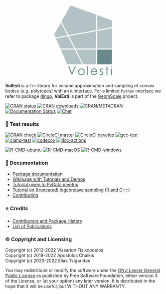 <p align="center"><img src="docs/logo/volesti_logo.jpg"></p>

**VolEsti** is a `C++` library for volume approximation and sampling of convex bodies (*e.g.* polytopes) with an `R`  interface. For a limited `Python` interface we refer to package [dingo](https://github.com/GeomScale/dingo). **VolEsti** is part of the [GeomScale](https://geomscale.github.io) project.

[![CRAN status](https://www.r-pkg.org/badges/version/volesti)](https://cran.r-project.org/package=volesti)
[![CRAN downloads](https://cranlogs.r-pkg.org/badges/volesti)](https://cran.r-project.org/package=volesti)
![CRAN/METACRAN](https://img.shields.io/cran/l/volesti)
[![Documentation Status](https://readthedocs.org/projects/volesti/badge/?version=latest)](https://volesti.readthedocs.io/en/latest/?badge=latest)
[![Chat](https://badges.gitter.im/boostorg/geometry.png)](https://gitter.im/GeomScale/community?utm_source=share-link&utm_medium=link&utm_campaign=share-link)

### 🧪 Test results

[![CRAN check](https://badges.cranchecks.info/worst/dplyr.svg)](https://cran.r-project.org/web/checks/check_results_volesti.html)
[![CircleCI master](https://circleci.com/gh/GeomScale/volesti/tree/master.svg?style=shield)](https://circleci.com/gh/GeomScale/volesti/tree/master)
[![CircleCI develop](https://circleci.com/gh/GeomScale/volesti/tree/develop.svg?style=shield)](https://circleci.com/gh/GeomScale/volesti/tree/develop)
[![gcc-test](https://github.com/GeomScale/volesti/actions/workflows/cmake-gcc.yml/badge.svg)](https://github.com/GeomScale/volesti/actions/workflows/cmake-gcc.yml?query=branch%3Adevelop)
[![clang-test](https://github.com/GeomScale/volesti/actions/workflows/cmake-clang.yml/badge.svg)](https://github.com/GeomScale/volesti/actions/workflows/cmake-clang.yml?query=branch%3Adevelop)
[![codecov](https://codecov.io/gh/GeomScale/volesti/branch/develop/graph/badge.svg)](https://codecov.io/gh/GeomScale/volesti)
[![doc-actions](https://github.com/GeomScale/volesti/actions/workflows/docs.yml/badge.svg)](https://github.com/GeomScale/volesti/actions/workflows/docs.yml?query=branch%3Adevelop)

[![R-CMD-ubuntu](https://github.com/GeomScale/volesti/workflows/R-CMD-check-ubuntu/badge.svg)](https://github.com/GeomScale/volesti/actions?query=workflow%3AR-CMD-ubuntu)
[![R-CMD-macOS](https://github.com/GeomScale/volesti/workflows/R-CMD-check-macOS/badge.svg)](https://github.com/GeomScale/volesti/actions?query=workflow%3AR-CMD-macOS)
[![R-CMD-windows](https://github.com/GeomScale/volesti/workflows/R-CMD-check-windows/badge.svg)](https://github.com/GeomScale/volesti/actions?query=workflow%3AR-CMD-windows)

### 📄 Documentation

* [Package documentation](https://volesti.readthedocs.io)
* [Wikipage with Tutorials and Demos](https://github.com/GeomScale/volesti/wiki)
* [Tutorial given to PyData meetup](https://vissarion.github.io/tutorials/volesti_tutorial_pydata.html)
* [Tutorial on (truncated) logconcave sampling (R and C++)](https://papachristoumarios.github.io/2020/07/21/Sampling-from-high-dimensional-truncated-log-concave-densities-with-volesti)
* [Contributing](CONTRIBUTING.md)

### ⭐ Credits

* [Contributors and Package History](doc/credits.md)
* [List of Publications](doc/publications.md)

### © Copyright and Licensing

Copyright (c) 2012-2022 Vissarion Fisikopoulos\
Copyright (c) 2018-2022 Apostolos Chalkis\
Copyright (c) 2020-2022 Elias Tsigaridas

You may redistribute or modify the software under the [GNU Lesser General Public License](/LICENSE) as published by Free Software Foundation, either version 3 of the License, or (at your option) any later version. It is distributed in the hope that it will be useful, but WITHOUT ANY WARRANTY.
